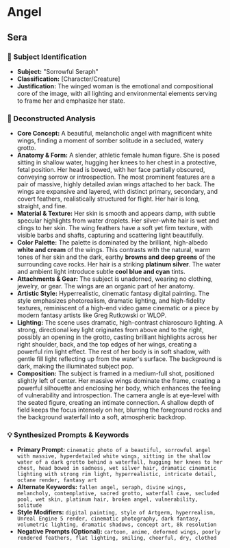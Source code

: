 # Angel

## Sera

### 🎯 Subject Identification
* **Subject:** "Sorrowful Seraph"
* **Classification:** [Character/Creature]
* **Justification:** The winged woman is the emotional and compositional core of the image, with all lighting and environmental elements serving to frame her and emphasize her state.

### 🔬 Deconstructed Analysis
* **Core Concept:** A beautiful, melancholic angel with magnificent white wings, finding a moment of somber solitude in a secluded, watery grotto.
* **Anatomy & Form:** A slender, athletic female human figure. She is posed sitting in shallow water, hugging her knees to her chest in a protective, fetal position. Her head is bowed, with her face partially obscured, conveying sorrow or introspection. The most prominent features are a pair of massive, highly detailed avian wings attached to her back. The wings are expansive and layered, with distinct primary, secondary, and covert feathers, realistically structured for flight. Her hair is long, straight, and fine.
* **Material & Texture:** Her skin is smooth and appears damp, with subtle specular highlights from water droplets. Her silver-white hair is wet and clings to her skin. The wing feathers have a soft yet firm texture, with visible barbs and shafts, capturing and scattering light beautifully.
* **Color Palette:** The palette is dominated by the brilliant, high-albedo **white and cream** of the wings. This contrasts with the natural, warm tones of her skin and the dark, earthy **browns and deep greens** of the surrounding cave rocks. Her hair is a striking **platinum silver**. The water and ambient light introduce subtle **cool blue and cyan** tints.
* **Attachments & Gear:** The subject is unadorned, wearing no clothing, jewelry, or gear. The wings are an organic part of her anatomy.
* **Artistic Style:** Hyperrealistic, cinematic fantasy digital painting. The style emphasizes photorealism, dramatic lighting, and high-fidelity textures, reminiscent of a high-end video game cinematic or a piece by modern fantasy artists like Greg Rutkowski or WLOP.
* **Lighting:** The scene uses dramatic, high-contrast chiaroscuro lighting. A strong, directional key light originates from above and to the right, possibly an opening in the grotto, casting brilliant highlights across her right shoulder, back, and the top edges of her wings, creating a powerful rim light effect. The rest of her body is in soft shadow, with gentle fill light reflecting up from the water's surface. The background is dark, making the illuminated subject pop.
* **Composition:** The subject is framed in a medium-full shot, positioned slightly left of center. Her massive wings dominate the frame, creating a powerful silhouette and enclosing her body, which enhances the feeling of vulnerability and introspection. The camera angle is at eye-level with the seated figure, creating an intimate connection. A shallow depth of field keeps the focus intensely on her, blurring the foreground rocks and the background waterfall into a soft, atmospheric backdrop.

### 💡 Synthesized Prompts & Keywords
* **Primary Prompt:** `cinematic photo of a beautiful, sorrowful angel with massive, hyperdetailed white wings, sitting in the shallow water of a dark grotto behind a waterfall, hugging her knees to her chest, head bowed in sadness, wet silver hair, dramatic cinematic lighting with strong rim light, hyperrealistic, intricate detail, octane render, fantasy art`
* **Alternate Keywords:** `fallen angel, seraph, divine wings, melancholy, contemplative, sacred grotto, waterfall cave, secluded pool, wet skin, platinum hair, broken angel, vulnerability, solitude`
* **Style Modifiers:** `digital painting, style of Artgerm, hyperrealism, Unreal Engine 5 render, cinematic photography, dark fantasy, volumetric lighting, dramatic shadows, concept art, 8k resolution`
* **Negative Prompts (Optional):** `cartoon, anime, deformed wings, poorly rendered feathers, flat lighting, smiling, cheerful, dry, clothed`